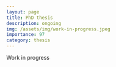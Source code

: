 ```yaml
---
layout: page
title: PhD thesis
description: ongoing
img: /assets/img/work-in-progress.jpeg
importance: 97
category: thesis
---
```


Work in progress
